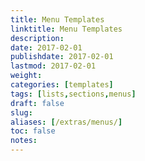 ```yaml
---
title: Menu Templates
linktitle: Menu Templates
description:
date: 2017-02-01
publishdate: 2017-02-01
lastmod: 2017-02-01
weight:
categories: [templates]
tags: [lists,sections,menus]
draft: false
slug:
aliases: [/extras/menus/]
toc: false
notes:
---
```


